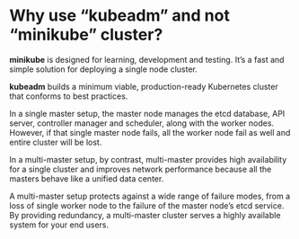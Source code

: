 # Why use “kubeadm” and not “minikube” cluster?

**minikube** is designed for learning, development and testing. It’s a fast and simple solution for deploying a single node cluster. 

**kubeadm** builds a minimum viable, production-ready Kubernetes cluster that conforms to best practices.

In a single master setup, the master node manages the etcd database, API server, controller manager and scheduler, along with the worker nodes. However, if that single master node fails, all the worker node fail as well and entire cluster will be lost.

In a multi-master setup, by contrast, multi-master provides high availability for a single cluster and improves network performance because all the masters behave like a unified data center.

A multi-master setup protects against a wide range of failure modes, from a loss of single worker node to the failure of the master node’s etcd service. By providing redundancy, a multi-master cluster serves a highly available system for your end users.